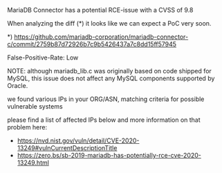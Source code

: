 
MariaDB Connector has a potential RCE-issue with a CVSS of 9.8

When analyzing the diff (*) it looks like we can expect a PoC 
very soon.

*) https://github.com/mariadb-corporation/mariadb-connector-c/commit/2759b87d72926b7c9b5426437a7c8dd15ff57945


False-Positive-Rate: Low


NOTE: although mariadb_lib.c was originally based on code shipped for MySQL, 
this issue does not affect any MySQL components supported by Oracle.


we found various IPs in your ORG/ASN,
matching criteria for possible vulnerable systems

please find a list of affected IPs below
and more information on that problem here:

- https://nvd.nist.gov/vuln/detail/CVE-2020-13249#vulnCurrentDescriptionTitle
- https://zero.bs/sb-2019-mariadb-has-potentially-rce-cve-2020-13249.html

    
